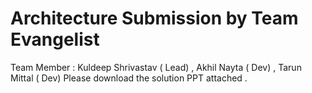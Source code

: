 # Architecture Submission by Team Evangelist 
Team Member : Kuldeep Shrivastav ( Lead) , Akhil Nayta ( Dev) , Tarun Mittal ( Dev)
Please download the solution PPT attached .
